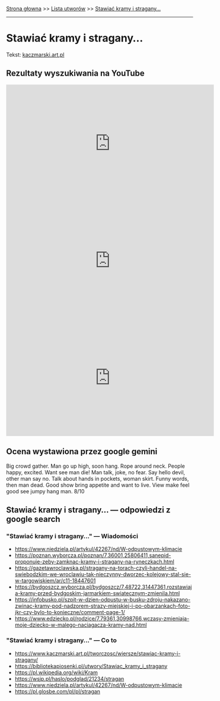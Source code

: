 [Strona głowna](../index.md) >> [Lista utworów](../list.md) >> [Stawiać kramy i stragany…](564.md)

---

# Stawiać kramy i stragany…

Tekst: [kaczmarski.art.pl](https://www.kaczmarski.art.pl/tworczosc/wiersze/stawiac-kramy-i-stragany/)

## Rezultaty wyszukiwania na YouTube

<iframe width="560" height="315" src="https://www.youtube.com/embed/RMYGoUojqLM?si=IdontcarewhotheIRSsendsImnotpayingtaxes" title="YouTube video player" frameborder="0" allow="accelerometer; autoplay; clipboard-write; encrypted-media; gyroscope; picture-in-picture; web-share" referrerpolicy="strict-origin-when-cross-origin" allowfullscreen></iframe>

<iframe width="560" height="315" src="https://www.youtube.com/embed/-YGS9vhmFS0?si=IdontcarewhotheIRSsendsImnotpayingtaxes" title="YouTube video player" frameborder="0" allow="accelerometer; autoplay; clipboard-write; encrypted-media; gyroscope; picture-in-picture; web-share" referrerpolicy="strict-origin-when-cross-origin" allowfullscreen></iframe>

<iframe width="560" height="315" src="https://www.youtube.com/embed/GqJjiAXnWdQ?si=IdontcarewhotheIRSsendsImnotpayingtaxes" title="YouTube video player" frameborder="0" allow="accelerometer; autoplay; clipboard-write; encrypted-media; gyroscope; picture-in-picture; web-share" referrerpolicy="strict-origin-when-cross-origin" allowfullscreen></iframe>

## Ocena wystawiona przez google gemini

Big crowd gather. Man go up high, soon hang. Rope around neck. People happy, excited. Want see man die! Man talk, joke, no fear. Say hello devil, other man say no. Talk about hands in pockets, woman skirt. Funny words, then man dead. Good show bring appetite and want to live. View make feel good see jumpy hang man. 8/10


## Stawiać kramy i stragany… — odpowiedzi z google search

### "Stawiać kramy i stragany…" — Wiadomości

 - <https://www.niedziela.pl/artykul/42267/nd/W-odpustowym-klimacie>
 - <https://poznan.wyborcza.pl/poznan/7,36001,25806411,sanepid-proponuje-zeby-zamknac-kramy-i-stragany-na-ryneczkach.html>
 - <https://gazetawroclawska.pl/stragany-na-torach-czyli-handel-na-swiebodzkim-we-wroclawiu-tak-nieczynny-dworzec-kolejowy-stal-sie-w-targowiskiem/ar/c11-18447601>
 - <https://bydgoszcz.wyborcza.pl/bydgoszcz/7,48722,31447361,rozstawiaja-kramy-przed-bydgoskim-jarmarkiem-swiatecznym-zmienila.html>
 - <https://infobusko.pl/szpit-w-dzien-odpustu-w-busku-zdroju-nakazano-zwinac-kramy-pod-nadzorem-strazy-miejskiej-i-po-obarzankach-foto-jkr-czy-bylo-to-konieczne/comment-page-1/>
 - <https://www.edziecko.pl/rodzice/7,79361,30998766,wczasy-zmieniaja-moje-dziecko-w-malego-naciagacza-kramy-nad.html>

### "Stawiać kramy i stragany…" — Co to

 - <https://www.kaczmarski.art.pl/tworczosc/wiersze/stawiac-kramy-i-stragany/>
 - <https://bibliotekapiosenki.pl/utwory/Stawiac_kramy_i_stragany>
 - <https://pl.wikipedia.org/wiki/Kram>
 - <https://wsjp.pl/haslo/podglad/21234/stragan>
 - <https://www.niedziela.pl/artykul/42267/nd/W-odpustowym-klimacie>
 - <https://pl.glosbe.com/pl/pl/stragan>

